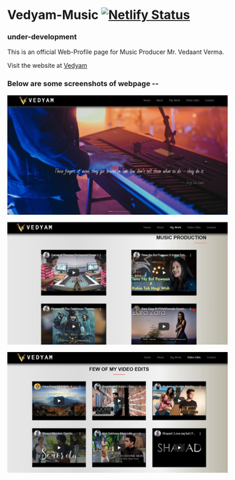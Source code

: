 # Vedyam-Music   [![Netlify Status](https://api.netlify.com/api/v1/badges/501f0edf-ed90-4e95-9c43-7e8ce2f97d63/deploy-status)](https://app.netlify.com/sites/vedyam-music/deploys)

### under-development

This is an official Web-Profile page for Music Producer Mr. Vedaant Verma.

Visit the website at [Vedyam](https://vedyam-music.netlify.app/)                

### Below are some screenshots of webpage --

![alt-text](https://github.com/Taniya0501/Vedyam-Music/blob/main/v1.JPG)



![alt-text](https://github.com/Taniya0501/Vedyam-Music/blob/main/v2.JPG)



![alt-text](https://github.com/Taniya0501/Vedyam-Music/blob/main/v3.JPG)
